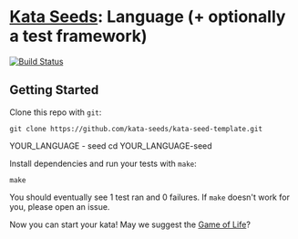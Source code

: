 # [Kata Seeds](https://github.com/kata-seeds): Language (+ optionally a test framework)
[![Build Status](https://travis-ci.org/kata-seeds/kata-seed-template.svg?branch=master)](https://travis-ci.org/kata-seeds/kata-seed-template)

## Getting Started

Clone this repo with `git`:

    git clone https://github.com/kata-seeds/kata-seed-template.git
YOUR_LANGUAGE - seed
    cd YOUR_LANGUAGE-seed

Install dependencies and run your tests with `make`:

    make

You should eventually see 1 test ran and 0 failures. If `make` doesn't work for you, please open an issue.

Now you can start your kata! May we suggest the [Game of Life](http://en.wikipedia.org/wiki/Conway's_Game_of_Life)?
